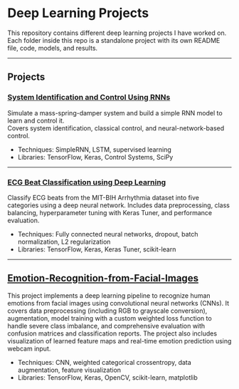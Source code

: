 # Deep Learning Projects

This repository contains different deep learning projects I have worked on.  
Each folder inside this repo is a standalone project with its own README file, code, models, and results.

---

## Projects

### [System Identification and Control Using RNNs](./System%20Identification%20and%20Control%20Using%20RNNs)
Simulate a mass-spring-damper system and build a simple RNN model to learn and control it.  
Covers system identification, classical control, and neural-network-based control.

- Techniques: SimpleRNN, LSTM, supervised learning
- Libraries: TensorFlow, Keras, Control Systems, SciPy

---
### [ECG Beat Classification using Deep Learning](./ECG%Beat%Classification%using%Deep%Learning)
Classify ECG beats from the MIT-BIH Arrhythmia dataset into five categories using a deep neural network.
Includes data preprocessing, class balancing, hyperparameter tuning with Keras Tuner, and performance evaluation.

- Techniques: Fully connected neural networks, dropout, batch normalization, L2 regularization
- Libraries: TensorFlow, Keras, Keras Tuner, scikit-learn

---
## [Emotion-Recognition-from-Facial-Images](./Emotion-Recognition-from-Facial-Images)
This project implements a deep learning pipeline to recognize human emotions from facial images using convolutional neural networks (CNNs). It covers data preprocessing (including RGB to grayscale conversion), augmentation, model training with a custom weighted loss function to handle severe class imbalance, and comprehensive evaluation with confusion matrices and classification reports. The project also includes visualization of learned feature maps and real-time emotion prediction using webcam input.

- Techniques: CNN, weighted categorical crossentropy, data augmentation, feature visualization
- Libraries: TensorFlow, Keras, OpenCV, scikit-learn, matplotlib

